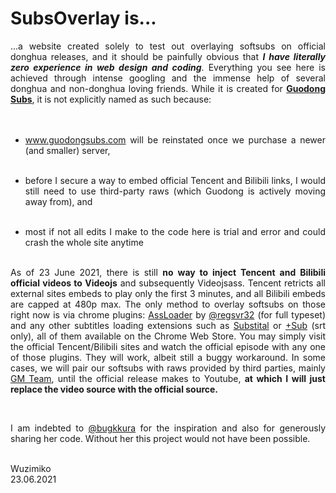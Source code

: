 <h1> SubsOverlay is... </h1>
<div style="text-align: justify">
...a website created solely to test out overlaying softsubs on official donghua releases, and it should be painfully obvious that <b><i>I have literally zero experience in web design and coding</i></b>. Everything you see here is achieved through intense googling and the immense help of several donghua and non-donghua loving friends. While it is created for <b><a href="https://twitter.com/guodong_subs">Guodong Subs</a></b>, it is not explicitly named as such because:
<br><br><br>
 
- www.guodongsubs.com will be reinstated once we purchase a newer (and smaller) server, <br><br>

- before I secure a way to embed official Tencent and Bilibili links, I would still need to use third-party raws (which Guodong is actively moving away from), and <br><br>

- most if not all edits I make to the code here is trial and error and could crash the whole site anytime <br><br>

As of 23 June 2021, there is still <b>no way to inject Tencent and Bilibili official videos to Videojs</b> and subsequently Videojsass. Tencent retricts all external sites embeds to play only the first 3 minutes, and all Bilibili embeds are capped at 480p max. The only method to overlay softsubs on those right now is via chrome plugins: <a href="https://chrome.google.com/webstore/detail/assloader/kgekkblldbeehilpnmlfmbkgnemcgbkl">AssLoader</a> by <a href="https://github.com/regsvr32">@regsvr32</a> (for full typeset) and any other subtitles loading extensions such as <a href="https://chrome.google.com/webstore/detail/substital-add-subtitles-t/kkkbiiikppgjdiebcabomlbidfodipjg">Substital</a> or <a href="https://chrome.google.com/webstore/detail/%2Bsub/lpobdmdfgjokempajoobgfdnhjbjlnpm">+Sub</a> (srt only), all of them available on the Chrome Web Store. You may simply visit the official Tencent/Bilibili sites and watch the official episode with any one of those plugins. They will work, albeit still a buggy workaround. In some cases, we will pair our softsubs with raws provided by third parties, mainly <a href="https://nyaa.si/user/GuoManTeam">GM Team</a>, until the official release makes to Youtube, <b>at which I will just replace the video source with the official source.</b>

 <br>

I am indebted to <a href="https://twitter.com/bugkkura">@bugkkura</a> for the inspiration and also for generously sharing her code. Without her this project would not have been possible. 
</div>
 <br>
Wuzimiko <br>
23.06.2021



